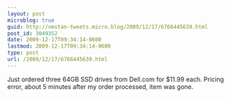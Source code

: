 ```yaml
---
layout: post
microblog: true
guid: http://vmstan-tweets.micro.blog/2009/12/17/6766445639.html
post_id: 3049352
date: 2009-12-17T09:34:14-0600
lastmod: 2009-12-17T09:34:14-0600
type: post
url: /2009/12/17/6766445639.html
---
```

Just ordered three 64GB SSD drives from Dell.com for $11.99 each. Pricing error, about 5 minutes after my order processed, item was gone.
